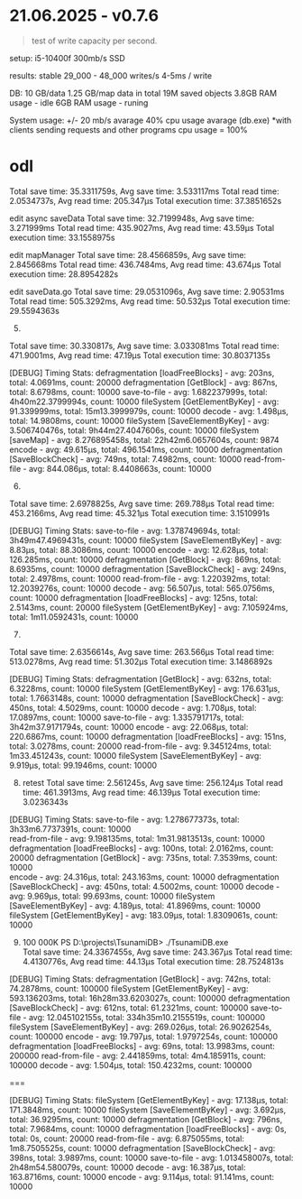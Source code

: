 # 21.06.2025 - v0.7.6

> test of write capacity per second.

setup:
i5-10400f
300mb/s SSD

results:
stable 29_000 - 48_000 writes/s
4-5ms / write

DB:
10 GB/data
1.25 GB/map data
in total 19M saved objects
3.8GB RAM usage - idle
6GB RAM usage - runing

System usage:
+/- 20 mb/s avarage
40% cpu usage avarage (db.exe)
*with clients sending requests and other programs cpu usage = 100%


# odl
Total save time: 35.3311759s, Avg save time: 3.533117ms
Total read time: 2.0534737s, Avg read time: 205.347µs
Total execution time: 37.3851652s

edit async saveData
Total save time: 32.7199948s, Avg save time: 3.271999ms
Total read time: 435.9027ms, Avg read time: 43.59µs
Total execution time: 33.1558975s

edit mapManager
Total save time: 28.4566859s, Avg save time: 2.845668ms
Total read time: 436.7484ms, Avg read time: 43.674µs
Total execution time: 28.8954282s

edit saveData.go
Total save time: 29.0531096s, Avg save time: 2.90531ms
Total read time: 505.3292ms, Avg read time: 50.532µs
Total execution time: 29.5594363s

5. 
Total save time: 30.330817s, Avg save time: 3.033081ms
Total read time: 471.9001ms, Avg read time: 47.19µs
Total execution time: 30.8037135s

[DEBUG] Timing Stats:
defragmentation [loadFreeBlocks] - avg: 203ns, total: 4.0691ms, count: 20000
defragmentation [GetBlock] - avg: 867ns, total: 8.6798ms, count: 10000
save-to-file - avg: 1.682237999s, total: 4h40m22.3799994s, count: 10000
fileSystem [GetElementByKey] - avg: 91.339999ms, total: 15m13.3999979s, count: 10000
decode - avg: 1.498µs, total: 14.9808ms, count: 10000
fileSystem [SaveElementByKey] - avg: 3.506740476s, total: 9h44m27.4047606s, count: 10000
fileSystem [saveMap] - avg: 8.276895458s, total: 22h42m6.0657604s, count: 9874
encode - avg: 49.615µs, total: 496.1541ms, count: 10000
defragmentation [SaveBlockCheck] - avg: 749ns, total: 7.4982ms, count: 10000
read-from-file - avg: 844.086µs, total: 8.4408663s, count: 10000

6. 
Total save time: 2.6978825s, Avg save time: 269.788µs
Total read time: 453.2166ms, Avg read time: 45.321µs
Total execution time: 3.1510991s

[DEBUG] Timing Stats:
save-to-file - avg: 1.378749694s, total: 3h49m47.4969431s, count: 10000
fileSystem [SaveElementByKey] - avg: 8.83µs, total: 88.3086ms, count: 10000
encode - avg: 12.628µs, total: 126.285ms, count: 10000
defragmentation [GetBlock] - avg: 869ns, total: 8.6935ms, count: 10000
defragmentation [SaveBlockCheck] - avg: 249ns, total: 2.4978ms, count: 10000
read-from-file - avg: 1.220392ms, total: 12.2039276s, count: 10000
decode - avg: 56.507µs, total: 565.0756ms, count: 10000
defragmentation [loadFreeBlocks] - avg: 125ns, total: 2.5143ms, count: 20000
fileSystem [GetElementByKey] - avg: 7.105924ms, total: 1m11.0592431s, count: 10000

7. 
Total save time: 2.6356614s, Avg save time: 263.566µs
Total read time: 513.0278ms, Avg read time: 51.302µs
Total execution time: 3.1486892s

[DEBUG] Timing Stats:
defragmentation [GetBlock] - avg: 632ns, total: 6.3228ms, count: 10000
fileSystem [GetElementByKey] - avg: 176.631µs, total: 1.7663148s, count: 10000
defragmentation [SaveBlockCheck] - avg: 450ns, total: 4.5029ms, count: 10000
decode - avg: 1.708µs, total: 17.0897ms, count: 10000
save-to-file - avg: 1.335791717s, total: 3h42m37.9171794s, count: 10000
encode - avg: 22.068µs, total: 220.6867ms, count: 10000
defragmentation [loadFreeBlocks] - avg: 151ns, total: 3.0278ms, count: 20000
read-from-file - avg: 9.345124ms, total: 1m33.451243s, count: 10000
fileSystem [SaveElementByKey] - avg: 9.919µs, total: 99.1946ms, count: 10000

8. retest
Total save time: 2.561245s, Avg save time: 256.124µs
Total read time: 461.3913ms, Avg read time: 46.139µs
Total execution time: 3.0236343s

[DEBUG] Timing Stats:
save-to-file - avg: 1.278677373s, total: 3h33m6.7737391s, count: 10000      
read-from-file - avg: 9.198135ms, total: 1m31.9813513s, count: 10000        
defragmentation [loadFreeBlocks] - avg: 100ns, total: 2.0162ms, count: 20000
defragmentation [GetBlock] - avg: 735ns, total: 7.3539ms, count: 10000      
encode - avg: 24.316µs, total: 243.163ms, count: 10000
defragmentation [SaveBlockCheck] - avg: 450ns, total: 4.5002ms, count: 10000
decode - avg: 9.969µs, total: 99.693ms, count: 10000
fileSystem [SaveElementByKey] - avg: 4.189µs, total: 41.8969ms, count: 10000
fileSystem [GetElementByKey] - avg: 183.09µs, total: 1.8309061s, count: 10000

9. 100 000K
PS D:\projects\TsunamiDB> ./TsunamiDB.exe     
Total save time: 24.3367455s, Avg save time: 243.367µs
Total read time: 4.4130776s, Avg read time: 44.13µs
Total execution time: 28.7524813s

[DEBUG] Timing Stats:
defragmentation [GetBlock] - avg: 742ns, total: 74.2878ms, count: 100000
fileSystem [GetElementByKey] - avg: 593.136203ms, total: 16h28m33.6203027s, count: 100000
defragmentation [SaveBlockCheck] - avg: 612ns, total: 61.2321ms, count: 100000
save-to-file - avg: 12.045102155s, total: 334h35m10.2155519s, count: 100000
fileSystem [SaveElementByKey] - avg: 269.026µs, total: 26.9026254s, count: 100000
encode - avg: 19.797µs, total: 1.9797254s, count: 100000
defragmentation [loadFreeBlocks] - avg: 69ns, total: 13.9983ms, count: 200000
read-from-file - avg: 2.441859ms, total: 4m4.185911s, count: 100000
decode - avg: 1.504µs, total: 150.4232ms, count: 100000


===

[DEBUG] Timing Stats:
fileSystem [GetElementByKey] - avg: 17.138µs, total: 171.3848ms, count: 10000
fileSystem [SaveElementByKey] - avg: 3.692µs, total: 36.9295ms, count: 10000
defragmentation [GetBlock] - avg: 796ns, total: 7.9684ms, count: 10000
defragmentation [loadFreeBlocks] - avg: 0s, total: 0s, count: 20000
read-from-file - avg: 6.875055ms, total: 1m8.7505525s, count: 10000
defragmentation [SaveBlockCheck] - avg: 398ns, total: 3.9897ms, count: 10000
save-to-file - avg: 1.013458007s, total: 2h48m54.580079s, count: 10000
decode - avg: 16.387µs, total: 163.8716ms, count: 10000
encode - avg: 9.114µs, total: 91.141ms, count: 10000